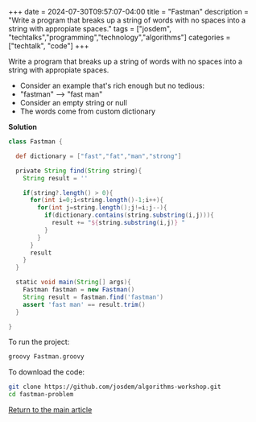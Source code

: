 +++
date = 2024-07-30T09:57:07-04:00
title = "Fastman"
description = "Write a program that breaks up a string of words with no spaces into a string with appropiate spaces."
tags = ["josdem", "techtalks","programming","technology","algorithms"]
categories = ["techtalk", "code"]
+++

Write a program that breaks up a string of words with no spaces into a string with appropiate spaces.

* Consider an example that's rich enough but no tedious:
 * "fastman" --> "fast man"
* Consider an empty string or null
* The words come from custom dictionary

**Solution**

```groovy
class Fastman {

  def dictionary = ["fast","fat","man","strong"]

  private String find(String string){
    String result = ''

    if(string?.length() > 0){
      for(int i=0;i<string.length()-1;i++){
        for(int j=string.length();j!=i;j--){
          if(dictionary.contains(string.substring(i,j))){
            result += "${string.substring(i,j)} "
          }
        }
      }
      result
    }
  }

  static void main(String[] args){
    Fastman fastman = new Fastman()
    String result = fastman.find('fastman')
    assert 'fast man' == result.trim()
  }

}
```

To run the project:

```bash
groovy Fastman.groovy
```

To download the code:

```bash
git clone https://github.com/josdem/algorithms-workshop.git
cd fastman-problem
```

[Return to the main article](/techtalk/algorithms)
